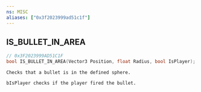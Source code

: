 ```yaml
---
ns: MISC
aliases: ["0x3f2023999ad51c1f"]
---
```

## IS_BULLET_IN_AREA

```c
// 0x3F2023999AD51C1F
bool IS_BULLET_IN_AREA(Vector3 Position, float Radius, bool IsPlayer);
```

```
Checks that a bullet is in the defined sphere.

bIsPlayer checks if the player fired the bullet.
```
